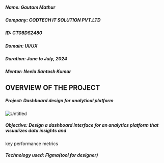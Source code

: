 ##### Name: Gautam Mathur
##### Company: CODTECH IT SOLUTION PVT.LTD
##### ID: CT08DS2480
##### Domain: UI/UX
##### Duration: June to July, 2024 
##### Mentor: Neela Santosh Kumar

## OVERVIEW OF THE PROJECT

##### Project: Dashboard design for analytical platform


![Untitled](https://github.com/Gaumaa/CODTECH-INTERSHIP--Task-2/assets/169033000/0b7958a9-5bda-4391-afe0-7c2716f4297a)



##### Objective: Design a dashboard interface for an analytics platform that visualizes data insights and 
key performance metrics 

##### Technology used: Figma(tool for designer)
